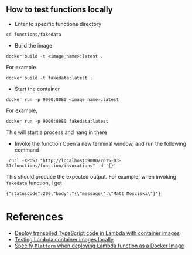## How to test functions locally
- Enter to specific functions directory
```shell
cd functions/fakedata
```

- Build the image
```shell
docker build -t <image_name>:latest . 
```
For example
```shell
docker build -t fakedata:latest . 
```

- Start the container
```shell
docker run -p 9000:8080 <image_name>:latest
```
For example,
```shell
docker run -p 9000:8080 fakedata:latest
```
This will start a process and hang in there

- Invoke the function
Open a new terminal window, and run the following command
```shell
 curl -XPOST "http://localhost:9000/2015-03-31/functions/function/invocations" -d '{}'
```
This should produce the expected output. For example, when invoking `fakedata` function, I get
```shell
{"statusCode":200,"body":"{\"message\":\"Matt Mosciski\"}"}
```

# References
- [Deploy transpiled TypeScript code in Lambda with container images](https://docs.aws.amazon.com/lambda/latest/dg/typescript-image.html)
- [Testing Lambda container images locally](https://docs.aws.amazon.com/lambda/latest/dg/images-test.html)
- [Specify `Platform` when deploying Lambda function as a Docker Image](https://github.com/aws/aws-lambda-base-images/issues/26#issuecomment-1340162868)
